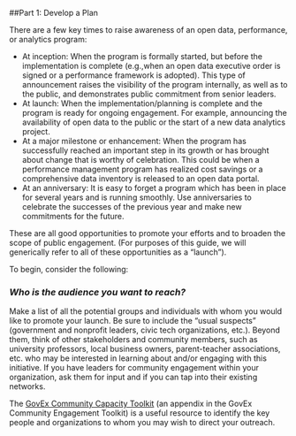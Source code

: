 ##Part 1: Develop a Plan

There are a few key times to raise awareness of an open data, performance, or analytics program:

* At inception: When the program is formally started, but before the implementation is complete (e.g.,when an open data executive order is signed or a performance framework is adopted). This type of announcement raises the visibility of the program internally, as well as to the public, and demonstrates public commitment from senior leaders.
* At launch: When the implementation/planning is complete and the program is ready for ongoing engagement. For example, announcing the availability of open data to the public or the start of a new data analytics project.
* At a major milestone or enhancement: When the program has successfully reached an important step in its growth or has brought about change that is worthy of celebration. This could be when a performance management program has realized cost savings or a comprehensive data inventory is released to an open data portal.
* At an anniversary: It is easy to forget a program which has been in place for several years and is running smoothly. Use anniversaries to celebrate the successes of the previous year and make new commitments for the future.

These are all good opportunities to promote your efforts and to broaden the scope of public engagement. (For purposes of this guide, we will generically refer to all of these opportunities as a “launch”).

To begin, consider the following:

### ***Who is the audience you want to reach?***


Make a list of all the potential groups and individuals with whom you would like to promote your launch. Be sure to include the “usual suspects” (government and nonprofit leaders, civic tech organizations, etc.). Beyond them, think of other stakeholders and community members, such as university professors, local business owners, parent-teacher associations, etc. who may be interested in learning about and/or engaging with this initiative. If you have leaders for community engagement within your organization, ask them for input and if you can tap into their existing networks.

The [GovEx Community Capacity Toolkit](https://centerforgov.gitbooks.io/community-engagement-playbook/content/chapter6.1.html) (an appendix in the GovEx Community Engagement Toolkit) is a useful resource to identify the key people and organizations to whom you may wish to direct your outreach.

